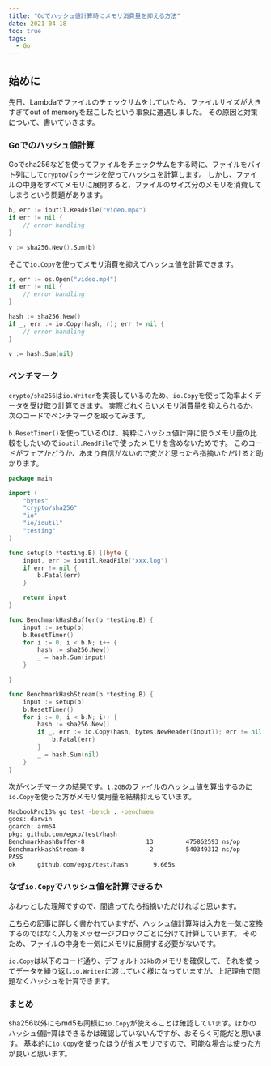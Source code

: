 ```yaml
---
title: "Goでハッシュ値計算時にメモリ消費量を抑える方法"
date: 2021-04-18
toc: true
tags:
  - Go
---
```


## 始めに
先日、Lambdaでファイルのチェックサムをしていたら、ファイルサイズが大きすぎてout of memoryを起こしたという事象に遭遇しました。
その原因と対策について、書いていきます。

### Goでのハッシュ値計算
Goでsha256などを使ってファイルをチェックサムをする時に、ファイルをバイト列にして`crypto`パッケージを使ってハッシュを計算します。
しかし、ファイルの中身をすべてメモリに展開すると、ファイルのサイズ分のメモリを消費してしまうという問題があります。

```go
b, err := ioutil.ReadFile("video.mp4")
if err != nil {
	// error handling
}

v := sha256.New().Sum(b)
```

そこで`io.Copy`を使ってメモリ消費を抑えてハッシュ値を計算できます。

```go
r, err := os.Open("video.mp4")
if err != nil {
	// error handling
}

hash := sha256.New()
if _, err := io.Copy(hash, r); err != nil {
	// error handling
}

v := hash.Sum(nil)
```

### ベンチマーク
`crypto/sha256`は`io.Writer`を実装しているのため、`io.Copy`を使って効率よくデータを受け取り計算できます。
実際どれくらいメモリ消費量を抑えられるか、次のコードでベンチマークを取ってみます。

`b.ResetTimer()`を使っているのは、純粋にハッシュ値計算に使うメモリ量の比較をしたいので`ioutil.ReadFile`で使ったメモリを含めないためです。
このコードがフェアかどうか、あまり自信がないので変だと思ったら指摘いただけると助かります。

```go
package main

import (
	"bytes"
	"crypto/sha256"
	"io"
	"io/ioutil"
	"testing"
)

func setup(b *testing.B) []byte {
	input, err := ioutil.ReadFile("xxx.log")
	if err != nil {
		b.Fatal(err)
	}

	return input
}

func BenchmarkHashBuffer(b *testing.B) {
	input := setup(b)
	b.ResetTimer()
	for i := 0; i < b.N; i++ {
		hash := sha256.New()
		_ = hash.Sum(input)
	}

}

func BenchmarkHashStream(b *testing.B) {
	input := setup(b)
	b.ResetTimer()
	for i := 0; i < b.N; i++ {
		hash := sha256.New()
		if _, err := io.Copy(hash, bytes.NewReader(input)); err != nil {
			b.Fatal(err)
		}
		_ = hash.Sum(nil)
	}
}
```

次がベンチマークの結果です。`1.2GB`のファイルのハッシュ値を算出するのに`io.Copy`を使った方がメモリ使用量を結構抑えらています。

```sh
MacbookPro13% go test -bench . -benchmem
goos: darwin
goarch: arm64
pkg: github.com/egxp/test/hash
BenchmarkHashBuffer-8                 13         475862593 ns/op        1593622684 B/op        1 allocs/op
BenchmarkHashStream-8                  2         540349312 ns/op             208 B/op          3 allocs/op
PASS
ok      github.com/egxp/test/hash       9.665s
```

### なぜ`io.Copy`でハッシュ値を計算できるか
ふわっとした理解ですので、間違ってたら指摘いただければと思います。

[こちら](https://www.air-h.jp/articles/emopro/%E3%80%90go%E3%80%91%E6%9A%97%E5%8F%B7%E5%8C%96%E3%82%84%E3%83%8F%E3%83%83%E3%82%B7%E3%83%A5%E5%8C%96%E3%81%AB%E3%81%A4%E3%81%84%E3%81%A6%E8%80%83%E3%81%88%E3%82%8B%E3%81%A4%E3%81%84%E3%81%A7%E3%81%AB/)の記事に詳しく書かれていますが、ハッシュ値計算時は入力を一気に変換するのではなく入力をメッセージブロックごとに分けて計算しています。
そのため、ファイルの中身を一気にメモリに展開する必要がないです。

`io.Copy`は以下のコード通り、デフォルト`32kb`のメモリを確保して、それを使ってデータを繰り返し`io.Writer`に渡していく様になっていますが、上記理由で問題なくハッシュを計算できます。

### まとめ
sha256以外にもmd5も同様に`io.Copy`が使えることは確認しています。ほかのハッシュ値計算はできるかは確認していないんですが、おそらく可能だと思います。
基本的に`io.Copy`を使ったほうが省メモリですので、可能な場合は使った方が良いと思います。
